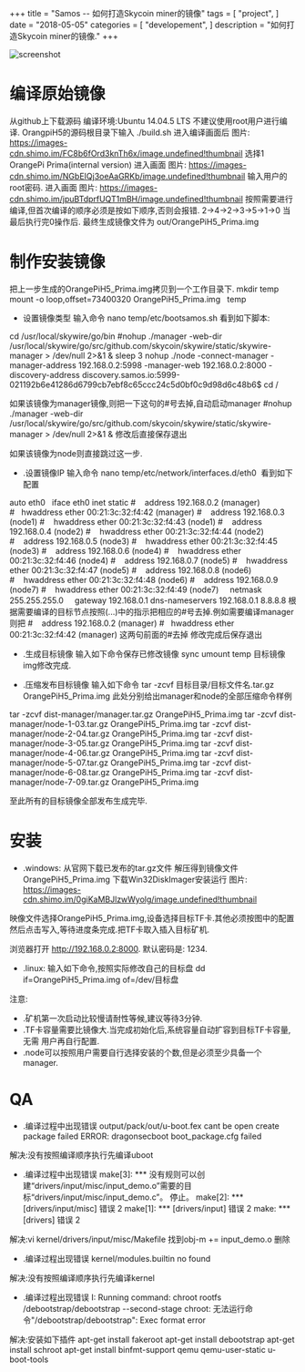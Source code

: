 

+++
title = "Samos -- 如何打造Skycoin miner的镜像"
tags = [
    "project",
]
date = "2018-05-05"
categories = [
    "developement",
]
description = "如何打造Skycoin miner的镜像."
+++

![screenshot](https://user-images.githubusercontent.com/26845312/32426764-3495e3d8-c282-11e7-8fe8-8e60e90cb906.png)


# 编译原始镜像

从github上下载源码
编译环境:Ubuntu 14.04.5 LTS
不建议使用root用户进行编译.
OrangpiH5的源码根目录下输入
./build.sh
进入编译画面后
图片: https://images-cdn.shimo.im/FC8b6fOrd3knTh6x/image.undefined!thumbnail
选择1 OrangePi Prima(internal version)
进入画面
图片: https://images-cdn.shimo.im/NGbEIQj3oeAaGRKb/image.undefined!thumbnail
输入用户的root密码.
进入画面
图片: https://images-cdn.shimo.im/jpuBTdprfUQT1mBH/image.undefined!thumbnail
按照需要进行编译,但首次编译的顺序必须是按如下顺序,否则会报错.
2->4->2->3->5->1->0
当最后执行完0操作后.
最终生成镜像文件为 
out/OrangePiH5_Prima.img

# 制作安装镜像

把上一步生成的OrangePiH5_Prima.img拷贝到一个工作目录下.
mkdir temp
mount -o loop,offset=73400320 OrangePiH5_Prima.img   temp
- 设置镜像类型
输入命令
nano temp/etc/bootsamos.sh
看到如下脚本:

cd /usr/local/skywire/go/bin
#nohup ./manager -web-dir /usr/local/skywire/go/src/github.com/skycoin/skywire/static/skywire-manager > /dev/null 2>&1 &
sleep 3
nohup ./node -connect-manager -manager-address 192.168.0.2:5998 -manager-web 192.168.0.2:8000 -discovery-address discovery.samos.io:5999-021192b6e41286d6799cb7ebf8c65ccc24c5d0bf0c9d98d6c48b6$
cd /

如果该镜像为manager镜像,则把一下这句的#号去掉,自动启动manager
#nohup ./manager -web-dir /usr/local/skywire/go/src/github.com/skycoin/skywire/static/skywire-manager > /dev/null 2>&1 &
修改后直接保存退出

如果该镜像为node则直接跳过这一步.

- .设置镜像IP
输入命令
nano temp/etc/network/interfaces.d/eth0 
看到如下配置

auto eth0
  iface eth0 inet static
#    address 192.168.0.2   (manager)
#   hwaddress ether 00:21:3c:32:f4:42 (manager)
#    address 192.168.0.3 (node1)
#    hwaddress ether 00:21:3c:32:f4:43 (node1)
#    address 192.168.0.4 (node2)
#    hwaddress ether 00:21:3c:32:f4:44 (node2)
#    address 192.168.0.5 (node3)
#    hwaddress ether 00:21:3c:32:f4:45 (node3)
#    address 192.168.0.6 (node4)
#    hwaddress ether 00:21:3c:32:f4:46 (node4)
#    address 192.168.0.7 (node5)
#    hwaddress ether 00:21:3c:32:f4:47 (node5)
#    address 192.168.0.8 (node6)
#    hwaddress ether 00:21:3c:32:f4:48 (node6)
#    address 192.168.0.9 (node7)
#    hwaddress ether 00:21:3c:32:f4:49 (node7)
    netmask 255.255.255.0
    gateway 192.168.0.1
dns-nameservers 192.168.0.1 8.8.8.8
根据需要编译的目标节点按照(...)中的指示把相应的#号去掉.例如需要编译manager
则把
#    address 192.168.0.2 (manager)
#   hwaddress ether 00:21:3c:32:f4:42 (manager)
这两句前面的#去掉
修改完成后保存退出

- .生成目标镜像
输入如下命令保存已修改镜像
sync
umount temp
目标镜像img修改完成.

- .压缩发布目标镜像
输入如下命令
tar -zcvf 目标目录/目标文件名.tar.gz OrangePiH5_Prima.img
此处分别给出manager和node的全部压缩命令样例

tar -zcvf dist-manager/manager.tar.gz OrangePiH5_Prima.img
tar -zcvf dist-manager/node-1-03.tar.gz OrangePiH5_Prima.img
tar -zcvf dist-manager/node-2-04.tar.gz OrangePiH5_Prima.img
tar -zcvf dist-manager/node-3-05.tar.gz OrangePiH5_Prima.img
tar -zcvf dist-manager/node-4-06.tar.gz OrangePiH5_Prima.img
tar -zcvf dist-manager/node-5-07.tar.gz OrangePiH5_Prima.img
tar -zcvf dist-manager/node-6-08.tar.gz OrangePiH5_Prima.img
tar -zcvf dist-manager/node-7-09.tar.gz OrangePiH5_Prima.img

至此所有的目标镜像全部发布生成完毕.

# 安装

- .windows:
从官网下载已发布的tar.gz文件
解压得到镜像文件OrangePiH5_Prima.img
下载Win32DiskImager安装运行
图片: https://images-cdn.shimo.im/0giKaMBJlzwWyolg/image.undefined!thumbnail

映像文件选择OrangePiH5_Prima.img,设备选择目标TF卡.其他必须按图中的配置
然后点击写入,等待进度条完成.把TF卡取入插入目标矿机.

浏览器打开 http://192.168.0.2:8000. 默认密码是: 1234.

- .linux:
输入如下命令,按照实际修改自己的目标盘
dd if=OrangePiH5_Prima.img of=/dev/目标盘

注意:
* .矿机第一次启动比较慢请耐性等候,建议等待3分钟.
* .TF卡容量需要比镜像大.当完成初始化后,系统容量自动扩容到目标TF卡容量,无需
用户再自行配置.
* .node可以按照用户需要自行选择安装的个数,但是必须至少具备一个manager.



# QA
- .编译过程中出现错误
output/pack/out/u-boot.fex cant be open
create package failed
ERROR: dragonsecboot boot_package.cfg failed

解决:没有按照编译顺序执行先编译uboot

- .编译过程中出现错误
make[3]: *** 没有规则可以创建“drivers/input/misc/input_demo.o”需要的目标“drivers/input/misc/input_demo.c”。 停止。
make[2]: *** [drivers/input/misc] 错误 2
make[1]: *** [drivers/input] 错误 2
make: *** [drivers] 错误 2

解决:vi kernel/drivers/input/misc/Makefile
找到obj-m += input_demo.o 删除

- .编译过程出现错误
kernel/modules.builtin no found 

解决:没有按照编译顺序执行先编译kernel

- .编译过程出现错误
I: Running command: chroot rootfs /debootstrap/debootstrap --second-stage
chroot: 无法运行命令"/debootstrap/debootstrap": Exec format error

解决:安装如下插件
apt-get install fakeroot
apt-get install debootstrap
apt-get install schroot
apt-get install binfmt-support qemu qemu-user-static u-boot-tools







